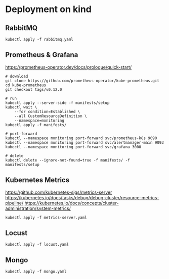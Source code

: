 # Deployment on kind

## RabbitMQ

```shell
kubectl apply -f rabbitmq.yaml
```

## Prometheus & Grafana

https://prometheus-operator.dev/docs/prologue/quick-start/

```shell
# download
git clone https://github.com/prometheus-operator/kube-prometheus.git
cd kube-prometheus
git checkout tags/v0.12.0

# run
kubectl apply --server-side -f manifests/setup
kubectl wait \
	--for condition=Established \
	--all CustomResourceDefinition \
	--namespace=monitoring
kubectl apply -f manifests/

# port-forward
kubectl --namespace monitoring port-forward svc/prometheus-k8s 9090
kubectl --namespace monitoring port-forward svc/alertmanager-main 9093
kubectl --namespace monitoring port-forward svc/grafana 3000

# delete
kubectl delete --ignore-not-found=true -f manifests/ -f manifests/setup
```

## Kubernetes Metrics

https://github.com/kubernetes-sigs/metrics-server
https://kubernetes.io/docs/tasks/debug/debug-cluster/resource-metrics-pipeline/
https://kubernetes.io/docs/concepts/cluster-administration/system-metrics/

```shell
kubectl apply -f metrics-server.yaml
```

## Locust

```shell
kubectl apply -f locust.yaml
```

## Mongo

```shell
kubectl apply -f mongo.yaml
```